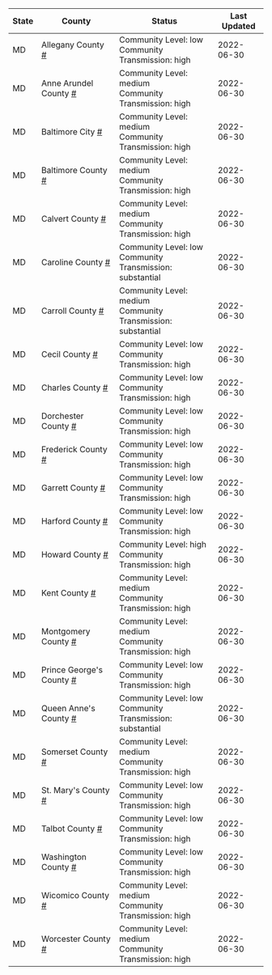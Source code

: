 State | County | Status | Last Updated
--- | --- | --- | --- 
MD | Allegany County <a href="#allegany_county">#</a> | <a name="allegany_county"></a>Community Level: low<br/>Community Transmission: high | 2022-06-30
MD | Anne Arundel County <a href="#anne_arundel_county">#</a> | <a name="anne_arundel_county"></a>Community Level: medium<br/>Community Transmission: high | 2022-06-30
MD | Baltimore City <a href="#baltimore_city">#</a> | <a name="baltimore_city"></a>Community Level: medium<br/>Community Transmission: high | 2022-06-30
MD | Baltimore County <a href="#baltimore_county">#</a> | <a name="baltimore_county"></a>Community Level: medium<br/>Community Transmission: high | 2022-06-30
MD | Calvert County <a href="#calvert_county">#</a> | <a name="calvert_county"></a>Community Level: medium<br/>Community Transmission: high | 2022-06-30
MD | Caroline County <a href="#caroline_county">#</a> | <a name="caroline_county"></a>Community Level: low<br/>Community Transmission: substantial | 2022-06-30
MD | Carroll County <a href="#carroll_county">#</a> | <a name="carroll_county"></a>Community Level: medium<br/>Community Transmission: substantial | 2022-06-30
MD | Cecil County <a href="#cecil_county">#</a> | <a name="cecil_county"></a>Community Level: low<br/>Community Transmission: high | 2022-06-30
MD | Charles County <a href="#charles_county">#</a> | <a name="charles_county"></a>Community Level: low<br/>Community Transmission: high | 2022-06-30
MD | Dorchester County <a href="#dorchester_county">#</a> | <a name="dorchester_county"></a>Community Level: low<br/>Community Transmission: high | 2022-06-30
MD | Frederick County <a href="#frederick_county">#</a> | <a name="frederick_county"></a>Community Level: low<br/>Community Transmission: high | 2022-06-30
MD | Garrett County <a href="#garrett_county">#</a> | <a name="garrett_county"></a>Community Level: low<br/>Community Transmission: high | 2022-06-30
MD | Harford County <a href="#harford_county">#</a> | <a name="harford_county"></a>Community Level: low<br/>Community Transmission: high | 2022-06-30
MD | Howard County <a href="#howard_county">#</a> | <a name="howard_county"></a>Community Level: high<br/>Community Transmission: high | 2022-06-30
MD | Kent County <a href="#kent_county">#</a> | <a name="kent_county"></a>Community Level: medium<br/>Community Transmission: high | 2022-06-30
MD | Montgomery County <a href="#montgomery_county">#</a> | <a name="montgomery_county"></a>Community Level: medium<br/>Community Transmission: high | 2022-06-30
MD | Prince George's County <a href="#prince_george's_county">#</a> | <a name="prince_george's_county"></a>Community Level: low<br/>Community Transmission: high | 2022-06-30
MD | Queen Anne's County <a href="#queen_anne's_county">#</a> | <a name="queen_anne's_county"></a>Community Level: low<br/>Community Transmission: substantial | 2022-06-30
MD | Somerset County <a href="#somerset_county">#</a> | <a name="somerset_county"></a>Community Level: medium<br/>Community Transmission: high | 2022-06-30
MD | St. Mary's County <a href="#st._mary's_county">#</a> | <a name="st._mary's_county"></a>Community Level: low<br/>Community Transmission: high | 2022-06-30
MD | Talbot County <a href="#talbot_county">#</a> | <a name="talbot_county"></a>Community Level: low<br/>Community Transmission: high | 2022-06-30
MD | Washington County <a href="#washington_county">#</a> | <a name="washington_county"></a>Community Level: low<br/>Community Transmission: high | 2022-06-30
MD | Wicomico County <a href="#wicomico_county">#</a> | <a name="wicomico_county"></a>Community Level: medium<br/>Community Transmission: high | 2022-06-30
MD | Worcester County <a href="#worcester_county">#</a> | <a name="worcester_county"></a>Community Level: medium<br/>Community Transmission: high | 2022-06-30
